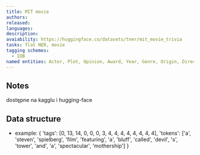 ```yaml
---
title: MIT movie
authors: 
released: 
languages: 
description: 
avaiability: https://huggingface.co/datasets/tner/mit_movie_trivia
tasks: flat NER, movie
tagging schemes:
  - IOB
named entities: Actor, Plot, Opinion, Award, Year, Genre, Origin, Director, Soundtrack, Relationship, Character_Name, Quote
---
```

## Notes
dostępne na kagglu i hugging-face

## Data structure
- example:
	{
    'tags': [0, 13, 14, 0, 0, 0, 3, 4, 4, 4, 4, 4, 4, 4, 4],
    'tokens': ['a', 'steven', 'spielberg', 'film', 'featuring', 'a', 'bluff', 'called', 'devil', 's', 'tower', 'and', 'a', 'spectacular', 'mothership']
	}